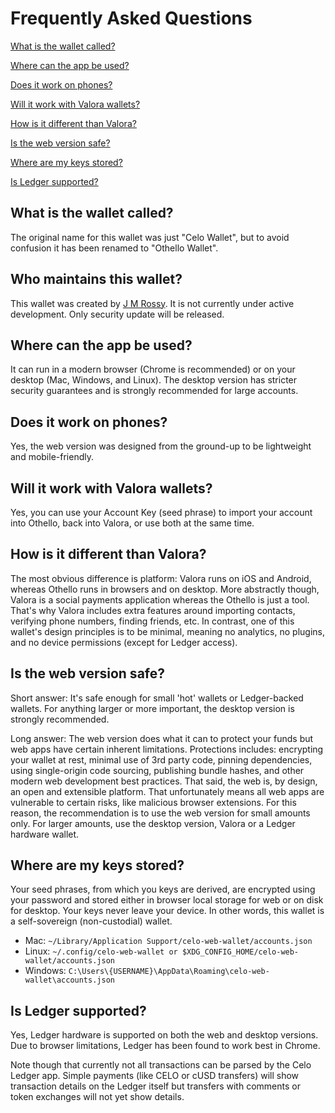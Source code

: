 # Frequently Asked Questions

[What is the wallet called?](#what-is-the-wallet-called)

[Where can the app be used?](#where-can-the-app-be-used)

[Does it work on phones?](#does-it-work-on-phones)

[Will it work with Valora wallets?](#will-it-work-with-valora-wallets)

[How is it different than Valora?](#how-is-it-different-than-valora)

[Is the web version safe?](#is-the-web-version-safe)

[Where are my keys stored?](#where-are-my-keys-stored)

[Is Ledger supported?](#is-ledger-supported)

## What is the wallet called?

The original name for this wallet was just "Celo Wallet", but to avoid confusion it has been renamed to "Othello Wallet".

## Who maintains this wallet?

This wallet was created by [J M Rossy](https://twitter.com/RossyWrote). It is not currently under active development. Only security update will be released.

## Where can the app be used?

It can run in a modern browser (Chrome is recommended) or on your desktop (Mac, Windows, and Linux).
The desktop version has stricter security guarantees and is strongly recommended for large accounts.

## Does it work on phones?

Yes, the web version was designed from the ground-up to be lightweight and mobile-friendly.

## Will it work with Valora wallets?

Yes, you can use your Account Key (seed phrase) to import your account into Othello, back into Valora, or use both at the same time.

## How is it different than Valora?

The most obvious difference is platform: Valora runs on iOS and Android, whereas Othello runs in browsers and on desktop. More abstractly though, Valora is a social payments application whereas the Othello is just a tool. That's why Valora includes extra features around importing contacts, verifying phone numbers, finding friends, etc. In contrast, one of this wallet's design principles is to be minimal, meaning no analytics, no plugins, and no device permissions (except for Ledger access).

## Is the web version safe?

Short answer: It's safe enough for small 'hot' wallets or Ledger-backed wallets. For anything larger or more important, the desktop version is strongly recommended.

Long answer: The web version does what it can to protect your funds but web apps have certain inherent limitations. Protections includes: encrypting your wallet at rest, minimal use of 3rd party code, pinning dependencies, using single-origin code sourcing, publishing bundle hashes, and other modern web development best practices. That said, the web is, by design, an open and extensible platform. That unfortunately means all web apps are vulnerable to certain risks, like malicious browser extensions. For this reason, the recommendation is to use the web version for small amounts only. For larger amounts, use the desktop version, Valora or a Ledger hardware wallet.

## Where are my keys stored?

Your seed phrases, from which you keys are derived, are encrypted using your password and stored either in browser local storage for web or on disk for desktop. Your keys never leave your device. In other words, this wallet is a self-sovereign (non-custodial) wallet.

- Mac: `~/Library/Application Support/celo-web-wallet/accounts.json`
- Linux: `~/.config/celo-web-wallet or $XDG_CONFIG_HOME/celo-web-wallet/accounts.json`
- Windows: `C:\Users\{USERNAME}\AppData\Roaming\celo-web-wallet\accounts.json`

## Is Ledger supported?

Yes, Ledger hardware is supported on both the web and desktop versions. Due to browser limitations, Ledger has been found to work best in Chrome.

Note though that currently not all transactions can be parsed by the Celo Ledger app. Simple payments (like CELO or cUSD transfers) will show transaction details on the Ledger itself but transfers with comments or token exchanges will not yet show details.
